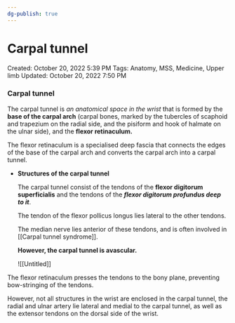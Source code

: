 ```yaml
---
dg-publish: true
---
```


# Carpal tunnel

Created: October 20, 2022 5:39 PM
Tags: Anatomy, MSS, Medicine, Upper limb
Updated: October 20, 2022 7:50 PM

### Carpal tunnel

The carpal tunnel is *an anatomical space in the wrist* that is formed by the **base of the carpal arch** (carpal bones, marked by the tubercles of scaphoid and trapezium on the radial side, and the pisiform and hook of halmate on the ulnar side), and the **flexor retinaculum.**

The flexor retinaculum is a specialised deep fascia that connects the edges of the base of the carpal arch and converts the carpal arch into a carpal tunnel.

- **************************************************************Structures of the carpal tunnel**************************************************************
    
    The carpal tunnel consist of the tendons of the ********************************flexor digitorum superficialis******************************** and the tendons of the *************************************flexor digitorum profundus deep to it*************************************. 
    
    The tendon of the flexor pollicus longus lies lateral to the other tendons.
    
    The median  nerve lies anterior of these tendons, and is often involved in [[Carpal tunnel syndrome]].
    
    ****************************************However, the carpal tunnel is avascular.****************************************
    
    ![[Untitled]]
    

The flexor retinaculum presses the tendons to the bony plane, preventing bow-stringing of the tendons.

However, not all structures in the wrist are enclosed in the carpal tunnel, the radial and ulnar artery lie lateral and medial to the carpal tunnel, as well as the extensor tendons on the dorsal side of the wrist.